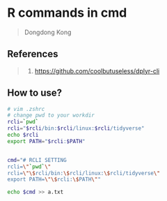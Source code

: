 # R commands in cmd

> Dongdong Kong

## References

> 1. https://github.com/coolbutuseless/dplyr-cli

## How to use?

```bash
# vim .zshrc
# change pwd to your workdir
rcli=`pwd`
rcli="$rcli/bin:$rcli/linux:$rcli/tidyverse"
echo $rcli
export PATH="$rcli:$PATH"


cmd="# RCLI SETTING
rcli=\"`pwd`\"
rcli=\"\$rcli/bin:\$rcli/linux:\$rcli/tidyverse\"
export PATH=\"\$rcli:\$PATH\""

echo $cmd >> a.txt

```

